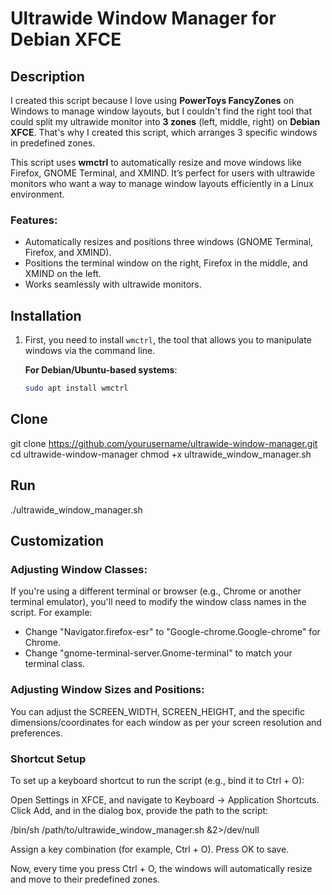 # Ultrawide Window Manager for Debian XFCE

## Description

I created this script because I love using **PowerToys FancyZones** on Windows to manage window layouts, but I couldn't find the right tool that could split my ultrawide monitor into **3 zones** (left, middle, right) on **Debian XFCE**. That's why I created this script, which arranges 3 specific windows in predefined zones.

This script uses **wmctrl** to automatically resize and move windows like Firefox, GNOME Terminal, and XMIND. It’s perfect for users with ultrawide monitors who want a way to manage window layouts efficiently in a Linux environment.

### Features:
- Automatically resizes and positions three windows (GNOME Terminal, Firefox, and XMIND).
- Positions the terminal window on the right, Firefox in the middle, and XMIND on the left.
- Works seamlessly with ultrawide monitors.

## Installation

1. First, you need to install `wmctrl`, the tool that allows you to manipulate windows via the command line.

   **For Debian/Ubuntu-based systems**:
   ```bash
   sudo apt install wmctrl
## Clone
git clone https://github.com/yourusername/ultrawide-window-manager.git
cd ultrawide-window-manager
chmod +x ultrawide_window_manager.sh

## Run
./ultrawide_window_manager.sh
## Customization
### Adjusting Window Classes:

If you're using a different terminal or browser (e.g., Chrome or another terminal emulator), you'll need to modify the window class names in the script. For example:
- Change "Navigator.firefox-esr" to "Google-chrome.Google-chrome" for Chrome.
- Change "gnome-terminal-server.Gnome-terminal" to match your terminal class.

### Adjusting Window Sizes and Positions:

You can adjust the SCREEN_WIDTH, SCREEN_HEIGHT, and the specific dimensions/coordinates for each window as per your screen resolution and preferences.

### Shortcut Setup

To set up a keyboard shortcut to run the script (e.g., bind it to Ctrl + O):

Open Settings in XFCE, and navigate to Keyboard → Application Shortcuts.
Click Add, and in the dialog box, provide the path to the script:

/bin/sh /path/to/ultrawide_window_manager.sh &2>/dev/null

Assign a key combination (for example, Ctrl + O).
Press OK to save.

Now, every time you press Ctrl + O, the windows will automatically resize and move to their predefined zones.
